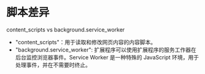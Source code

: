 # 脚本差异
content_scripts vs background.service_worker
- "content_scripts"：用于读取和修改网页内容的内容脚本。
- "background.service_worker": 扩展程序可以使用扩展程序的服务工作器在后台监控浏览器事件。Service Worker 是一种特殊的 JavaScript 环境，用于处理事件，并在不需要时终止。
